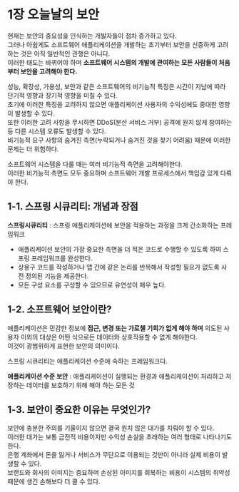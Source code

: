 # 1장 오늘날의 보안

현재는 보안의 중요성을 인식하는 개발자들이 점차 증가하고 있다. <br/>
그러나 아쉽게도 소프트웨어 애플리케이션을 개발하는 초기부터 보안을 신중하게 고려하는 것은 아직 일반적인 관행은 아니다.<br/>
이러한 태도는 바뀌어야 하며 **소프트웨어 시스템의 개발에 관여하는 모든 사람들이 처음부터 보안을 고려해야 한다.** <br/>

성능, 확장성, 가용성, 보안과 같은 소프트웨어의 비기능적 특징은 시간이 지남에 따라 단기적 영향과 장기적 영향을 미칠 수 있다.<br/>
초기에 이러한 특징을 고려하지 않으면 애플리케이션 사용자의 수익성에도 중대한 영향이 발생할 수 있다.<br/>
또한 이러한 고려 사항을 무시하면 DDoS(분산 서비스 거부) 공격에 원치 않게 참여하는 등 다른 시스템 오류도 발생할 수 있다.<br/>
비기능적 요구 사항의 숨겨진 측면(누락되거나 숨겨진 것을 찾기 어려움) 때문에 이러한 문제는 더 위험하다.<br/>

소프트웨어 시스템을 다룰 때는 여러 비기능적 측면을 고려해야한다.<br/>
이러한 비기능적 측면도 모두 중요하며 소프트웨어 개발 프로세스에서 책임감 있게 다뤄야 한다.<br/>

## 1-1. 스프링 시큐리티: 개념과 장점

**스프링시큐리티** : 스프링 애플리케이션에 보안을 적용하는 과정을 크게 간소화하는 프레임워크

- 애플리케이션 보안의 가장 중요한 측면을 더 적은 코드로 수행할 수 있도록 하여 스프링 프레임워크를 완성한다.
- 상용구 코드를 작성하거나 앱 간에 같은 논리를 반복해서 작성할 필요가 없도록 사전 정의된 기능을 제공한다.
- 모든 구성 요소를 구성할 수 있으므로 유연성이 매우 높다.<br/>

## 1-2. 소프트웨어 보안이란?

애플리케이션은 민감한 정보에 **접근, 변경 또는 가로챌 기회가 없게 해야 하며** 의도된 사용자 이외의 대상은 어떤 식으로든 데이터와 상호작용할 수 없게 해야한다.<br/>
이것이 광범위하게 표현한 보안의 의미이다.<br/>

스프링 시큐리티는 애플리케이션 수준에 속하는 프레임워크다.<br/>

**애플리케이션 수준 보안** : 애플리케이션이 실행되는 환경과 애플리케이션이 처리하고 저장하는 데이터를 보호하기 위해 해야 하는 모든 것<br/>

## 1-3. 보안이 중요한 이유는 무엇인가?

보안에 충분한 주의를 기울이지 않으면 결국 원치 않은 대가를 치뤄야 할 수 있다.<br/>
이러한 대가는 보통 금전적 비용이지만 수익성 손실을 초래하는 여러 형태로 나타나기도 한다.<br/>
은행 계좌에서 돈을 잃거나 서비스가 무단으로 이용되는 것만이 아니라 실제 비용이 발생할 수 있다.<br/>
브랜드와 회사의 이미지는 중요하며 손상된 이미지를 회복하는 비용이 시스템의 취약성 때문에 생긴 손해보다 더 클 수 있다.<br/>
